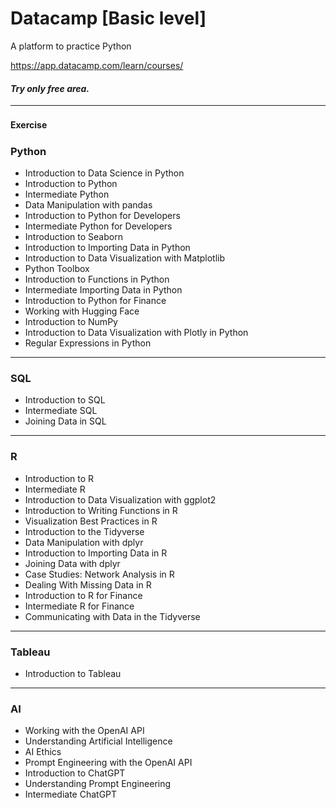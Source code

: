 # Datacamp [Basic level]
A platform to practice Python


https://app.datacamp.com/learn/courses/


#### *Try only free area.*
---
#### Exercise　　　

### Python
 * Introduction to Data Science in Python
 * Introduction to Python
 * Intermediate Python
 * Data Manipulation with pandas
 * Introduction to Python for Developers
 * Intermediate Python for Developers
 * Introduction to Seaborn
 * Introduction to Importing Data in Python
 * Introduction to Data Visualization with Matplotlib
 * Python Toolbox
 * Introduction to Functions in Python
 * Intermediate Importing Data in Python
 * Introduction to Python for Finance
 * Working with Hugging Face
 * Introduction to NumPy
 * Introduction to Data Visualization with Plotly in Python
 * Regular Expressions in Python

---

### SQL
* Introduction to SQL
* Intermediate SQL
* Joining Data in SQL

---

### R
* Introduction to R
* Intermediate R
* Introduction to Data Visualization with ggplot2
* Introduction to Writing Functions in R
* Visualization Best Practices in R
* Introduction to the Tidyverse
* Data Manipulation with dplyr
* Introduction to Importing Data in R
* Joining Data with dplyr
* Case Studies: Network Analysis in R
* Dealing With Missing Data in R
* Introduction to R for Finance
* Intermediate R for Finance
* Communicating with Data in the Tidyverse

---

### Tableau
* Introduction to Tableau

---

### AI
* Working with the OpenAI API
* Understanding Artificial Intelligence
* AI Ethics
* Prompt Engineering with the OpenAI API
* Introduction to ChatGPT
* Understanding Prompt Engineering
* Intermediate ChatGPT
